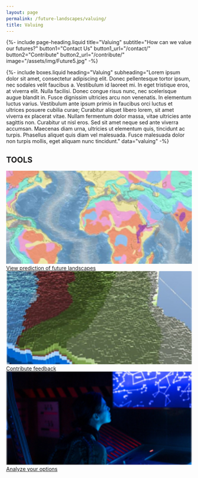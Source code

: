 ```yaml
---
layout: page
permalink: /future-landscapes/valuing/
title: Valuing
---
```


{%-
        include page-heading.liquid
        title="Valuing"
        subtitle="How can we value our futures?"
        button1="Contact Us" button1_url="/contact/"
        button2="Contribute" button2_url="/contribute/"
        image="/assets/img/Future5.jpg"
-%}

{%-
        include boxes.liquid
        heading="Valuing"
        subheading="Lorem ipsum dolor sit amet, consectetur adipiscing elit. Donec pellentesque tortor ipsum, nec sodales velit faucibus a. Vestibulum id laoreet mi. In eget tristique eros, at viverra elit. Nulla facilisi. Donec congue risus nunc, nec scelerisque augue blandit in. Fusce dignissim ultricies arcu non venenatis. In elementum luctus varius. Vestibulum ante ipsum primis in faucibus orci luctus et ultrices posuere cubilia curae; Curabitur aliquet libero lorem, sit amet viverra ex placerat vitae. Nullam fermentum dolor massa, vitae ultricies ante sagittis non. Curabitur ut nisl eros. Sed sit amet neque sed ante viverra accumsan. Maecenas diam urna, ultricies ut elementum quis, tincidunt ac turpis. Phasellus aliquet quis diam vel malesuada. Fusce malesuada dolor non turpis mollis, eget aliquam nunc tincidunt."
        data="valuing"
-%}

<!-- TOOLS landscapes-start -->
<div class="container mt-100 mb-100 tools-main">
    <h2 class="common-title">TOOLS</h2>
    <div class="row">
        <div class="col-12 col-sm-6 col-md-4">
            <a href="#"><img src="/assets/img/tools1.jpg" alt="View prediction of future landscapes" style="width:100%;height:253px;object-fit:cover;"></a>
            <div class="future-dsc">
                <a href="#">
                    <div class="future-dsc-title" style="text-transform: none;">View prediction of future landscapes</div>
                </a>
            </div>
        </div>
        <div class="col-12 col-sm-6 col-md-4">
            <a href="#"><img src="/assets/img/tools2.jpg" alt="Contribute feedback" style="width:100%;height:253px;object-fit:cover;"></a>
            <div class="future-dsc">
                <a href="#">
                    <div class="future-dsc-title" style="text-transform: none;">Contribute feedback</div>
                </a>
            </div>
        </div>
        <div class="col-12 col-sm-6 col-md-4">
            <a href="#"><img src="/assets/img/tools3.jpg" alt="Analyze your options" style="width:100%;height:253px;object-fit:cover;"></a>
            <div class="future-dsc">
                <a href="#">
                    <div class="future-dsc-title" style="text-transform: none;">Analyze your options</div>
                </a>
            </div>
        </div>
    </div>
</div>
<!-- TOOLS landscapes-end -->